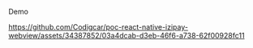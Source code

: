 Demo

https://github.com/Codigcar/poc-react-native-izipay-webview/assets/34387852/03a4dcab-d3eb-46f6-a738-62f00928fc11


